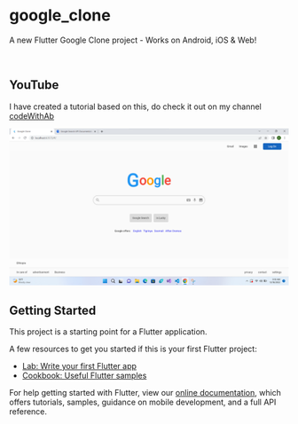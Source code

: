 # google_clone

A new Flutter Google Clone project - Works on Android, iOS & Web! 

<br/>

## YouTube
I have created a tutorial based on this, do check it out on my channel [codeWithAb](https://www.youtube.com/watch?v=0r3tlaQT5RQ) 

<p align="center">
  <img width="600" src="https://github.com/Abthon/Google-Clone/blob/main/ScreenShots/Screenshot%202022-12-18%20091122.png" alt="Google Search Page UI">
</p>


## Getting Started

This project is a starting point for a Flutter application.

A few resources to get you started if this is your first Flutter project:

- [Lab: Write your first Flutter app](https://flutter.dev/docs/get-started/codelab)
- [Cookbook: Useful Flutter samples](https://flutter.dev/docs/cookbook)

For help getting started with Flutter, view our
[online documentation](https://flutter.dev/docs), which offers tutorials,
samples, guidance on mobile development, and a full API reference.
